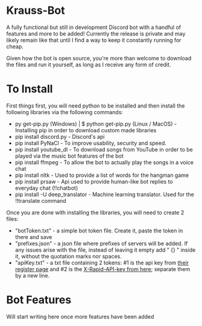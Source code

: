 # Krauss-Bot
A fully functional but still in development Discord bot with a handful of features and more to be added!
Currently the release is private and may likely remain like that until I find a way to keep it constantly running for cheap.

Given how the bot is open source, you're more than welcome to download the files and run it yourself, as long as I receive any form of credit.


# To Install
First things first, you will need python to be installed and then install the following libraries via the following commands:
- py get-pip.py (Windows) | $ python get-pip.py (Linux / MacOS)   - Installing pip in order to download custom made libraries
- pip install discord.py      - Discord's api
- pip install PyNaCl       - To improve usability, security and speed.
- pip install youtube_dl   - To download songs from YouTube in order to be played via the music bot features of the bot
- pip install ffmpeg       - To allow the bot to actually play the songs in a voice chat
- pip install nltk         - Used to provide a list of words for the hangman game
- pip install prsaw        - Api used to provide human-like bot replies to everyday chat (!!chatbot)
- pip install -U deep_translator - Machine learning translator. Used for the !!translate command

Once you are done with installing the libraries, you will need to create 2 files:
- "botToken.txt" - a simple bot token file. Create it, paste the token in there and save
- "prefixes.json" - a json file where prefixes of servers will be added. If any issues arise with the file, instead of leaving it empty add " {} " inside it, without the quotation marks nor spaces.
- "apiKey.txt" - a txt file containing 2 tokens: #1 is the api key from [their register page](api.pgamerx.com/register) and #2 is the [X-Rapid-API-key from here](https://rapidapi.com/pgamerxdev/api/random-stuff-api); separate them by a new line.

# Bot Features
Will start writing here once more features have been added

